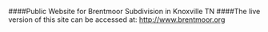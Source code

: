 
####Public Website for Brentmoor Subdivision in Knoxville TN 
####The live version of this site can be accessed at: http://www.brentmoor.org
